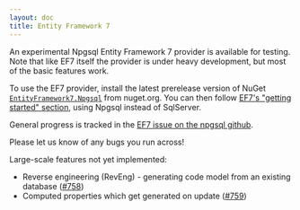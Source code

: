 ```yaml
---
layout: doc
title: Entity Framework 7
---
```


An experimental Npgsql Entity Framework 7 provider is available for testing.
Note that like EF7 itself the provider is under heavy development, but most of the basic features work.

To use the EF7 provider, install the latest prerelease version of NuGet
[`EntityFramework7.Npgsql`](https://www.nuget.org/packages/EntityFramework7.Npgsql/) from nuget.org.
You can then follow [EF7's "getting started" section](http://ef.readthedocs.org/en/latest/getting-started/full-dotnet/index.html),
using Npgsql instead of SqlServer.

General progress is tracked in the [EF7 issue on the npgsql github](https://github.com/npgsql/npgsql/issues/249).

Please let us know of any bugs you run across!

Large-scale features not yet implemented:

* Reverse engineering (RevEng) - generating code model from an existing database
  ([#758](https://github.com/npgsql/npgsql/issues/758))
* Computed properties which get generated on update ([#759](https://github.com/npgsql/npgsql/issues/759))

